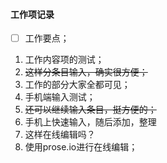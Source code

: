 #### 工作项记录

* [ ] 工作要点；

1. 工作内容项的测试；
2. ~~这样分条目输入，确实很方便；~~
3. 工作的部分大家全都可见；
4. 手机端输入测试；
5. ~~还可以继续输入条目，挺方便的；~~
6. 手机上快速输入，随后添加，整理
7. 这样在线编辑吗？
8. 使用prose.io进行在线编辑；

